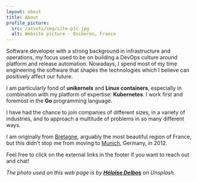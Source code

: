 ```yaml
---
layout: about
title: About
profile_picture:
  src: /assets/img/site-pic.jpg
  alt: Website picture - Quiberon, France
---
```


Software developer with a strong background in infrastructure and operations, my focus used to be on building a DevOps
culture around platform and release automation. Nowadays, I spend most of my time engineering the software that shapes
the technologies which I believe can positively affect our future.

I am particularly fond of **unikernels** and **Linux containers**, especially in combination with my platform of
expertise: **Kubernetes**. I work first and foremost in the **Go** programming language.

I have had the chance to join companies of different sizes, in a variety of industries, and to approach a multitude of
problems in so many different ways.

I am originally from [Bretagne][brit], arguably the most beautiful region of France, but this didn't stop me from moving
to [Munich][muc], Germany, in 2012.

Feel free to click on the external links in the footer if you want to reach out and chat!

_The photo used on this web page is by **[Héloïse Delbos][pic]** on Unsplash._

[brit]: https://www.instagram.com/explore/tags/visitbrittany/
[muc]: http://www.oktoberfest.de/en/
[pic]: https://unsplash.com/@hello_wizz
